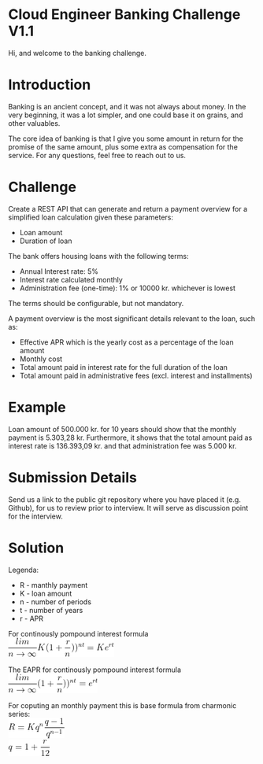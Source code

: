 # Cloud Engineer Banking Challenge V1.1
Hi, and welcome to the banking challenge.

# Introduction
Banking is an ancient concept, and it was not always about money. In the very beginning, it was a lot simpler, and one could base it on grains, and other
valuables.

The core idea of banking is that I give you some amount in return for the promise of the same amount, plus some extra as compensation for the service.
For any questions, feel free to reach out to us.

# Challenge
Create a REST API that can generate and return a payment overview for a simplified loan calculation given these parameters:
* Loan amount
* Duration of loan

The bank offers housing loans with the following terms:
* Annual Interest rate: 5%
* Interest rate calculated monthly
* Administration fee (one-time): 1% or 10000 kr. whichever is lowest

The terms should be configurable, but not mandatory.

A payment overview is the most significant details relevant to the loan, such as:
* Effective APR which is the yearly cost as a percentage of the loan amount
* Monthly cost
* Total amount paid in interest rate for the full duration of the loan
* Total amount paid in administrative fees (excl. interest and installments)

# Example
Loan amount of 500.000 kr. for 10 years should show that the monthly payment is 5.303,28 kr.
Furthermore, it shows that the total amount paid as interest rate is 136.393,09 kr. and that administration fee was 5.000 kr.

# Submission Details
Send us a link to the public git repository where you have placed it (e.g. Github), for us to review prior to interview. It will serve as discussion point for the
interview.

# Solution

Legenda:
* R - manthly payment
* K - loan amount
* n - number of periods
* t - number of years
* r - APR

For continously pompound interest formula  
![ContinouslyCompoundInterest](/Assets/ContinouslyCompoundInterest.gif)

The EAPR for continously pompound interest formula  
![eapr](/Assets/eapr.gif)

For coputing an monthly payment this is base formula from charmonic series:  
![EquatedInstallmentEquation](/Assets/EquatedInstallmentEquation.gif)  
![EquatedInstallmentEquationWithQ](/Assets/EquatedInstallmentEquationWhereQ.gif)




